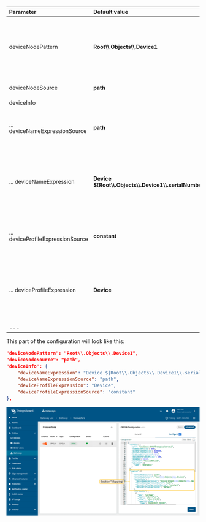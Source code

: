| **Parameter**                     | **Default value**                                           | **Description**                                                                                         |
|:----------------------------------|:------------------------------------------------------------|---------------------------------------------------------------------------------------------------------|
| deviceNodePattern                 | **Root\\\\.Objects\\\\.Device1**                            | Regular expression, which is used for looking up the node for a current device.                         |
| deviceNodeSource                  | **path**                                                    | Source of the device node.                                                                              |
| deviceInfo                        |                                                             |                                                                                                         |
| ... deviceNameExpressionSource    | **path**                                                    | Source of the device name (can be [path](#path-types), [identifier](#identifier-types) or constant).    |
| ... deviceNameExpression          | **Device ${Root\\\\.Objects\\\\.Device1\\\\.serialNumber}** | Path to a variable with device name, which is used for looking up the device name in a variable.        |
| ... deviceProfileExpressionSource | **constant**                                                | Source of the device profile (can be [path](#path-types), [identifier](#identifier-types) or constant). |
| ... deviceProfileExpression       | **Device**                                                  | Path to a variable with device profile, is used for looking the device profile in some variable.        |
| ---                               |                                                             |                                                                                                         |

This part of the configuration will look like this:  

```json
"deviceNodePattern": "Root\\.Objects\\.Device1",
"deviceNodeSource": "path",
"deviceInfo": {
    "deviceNameExpression": "Device ${Root\\.Objects\\.Device1\\.serialNumber}",
    "deviceNameExpressionSource": "path",
    "deviceProfileExpression": "Device",
    "deviceProfileExpressionSource": "constant"
},
```

![image](/images/gateway/opc-ua-connector/opc-ua-section-mapping-advanced-1-ce.png)
